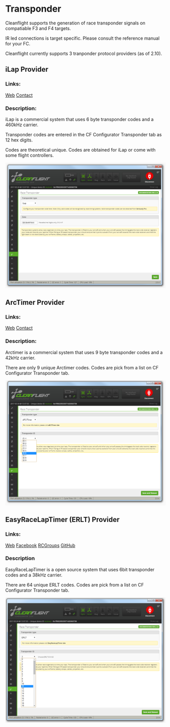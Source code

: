 # Transponder

Cleanflight supports the generation of race transponder signals on compatiable F3 and F4 targets.

IR led connections is target specific. Please consult the reference manual for your FC.

Cleanflight currently supports 3 tranponder protocol providers (as of 2.10).

## iLap Provider

### Links: 
[Web](http://www.rclapcounter.com/)
[Contact](cs@rclapcounter.com)

### Description:
iLap is a commercial system that uses 6 byte transponder codes and a 460kHz carrier.

Transponder codes are entered in the CF Configurator Transponder tab as 12 hex digits.

Codes are theoretical unique. Codes are obtained for iLap or come with some flight controllers.

![Provider iLap](Screenshots/Provider%20iLap.png)

## ArcTimer Provider

### Links:
[Web](http://www.arcitimer.com)
[Contact](info@arcitimer.com)

### Description:
Arctimer is a commercial system that uses 9 byte transponder codes and a 42kHz carrier.

There are only 9 unique Arctimer codes. Codes are pick from a list on CF Configurator Transponder tab.

![Provider ArcTimer](Screenshots/Provider%20ArcTimer.png)

## EasyRaceLapTimer (ERLT) Provider

### Links: 
[Web](http://www.easyracelaptimer.com/)
[Facebook](https://www.facebook.com/groups/1015588161838713/)
[RCGroups](https://www.rcgroups.com/forums/showthread.php?2538917-EasyRaceLapTimer-open-source-and-open-hardware-FPV-racing-lap-time-tracking-system)
[GitHub](https://github.com/polyvision/EasyRaceLapTimer)

### Description
EasyRaceLapTimer is a open source system that uses 6bit transponder codes and a 38kHz carrier.

There are 64 unique ERLT codes. Codes are pick from a list on CF Configurator Transponder tab.

![Provider ELRT](Screenshots/Provider%20ERLT.png)
